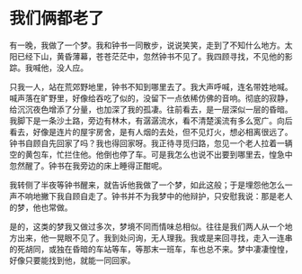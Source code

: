 # 我们俩都老了

有一晚，我做了一个梦。我和钟书一同散步，说说笑笑，走到了不知什么地方。太阳已经下山，黄昏薄幕，苍苍茫茫中，忽然钟书不见了。我四顾寻找，不见他的影踪。我喊他，没人应。 

只我一人，站在荒郊野地里，钟书不知到哪里去了。我大声呼喊，连名带姓地喊。喊声落在旷野里，好像给吞吃了似的，没留下一点依稀仿佛的音响。彻底的寂静，给沉沉夜色增添了分量，也加深了我的孤凄。往前看去，是一层深似一层的昏暗。我脚下是一条沙土路，旁边有林木，有潺潺流水，看不清楚溪流有多么宽广。向后看去，好像是连片的屋宇房舍，是有人烟的去处，但不见灯火，想必相离很远了。钟书自顾自先回家了吗？我也得回家呀。我正待寻觅归路，忽见一个老人拉着一辆空的黄包车，忙拦住他。他倒也停了车。可是我怎么也说不出要到哪里去，惶急中忽然醒了。钟书在我旁边的床上睡得正酣呢。 

我转侧了半夜等钟书醒来，就告诉他我做了一个梦，如此这般；于是埋怨他怎么一声不响地撇下我自顾自走了。钟书并不为我梦中的他辩护，只安慰我说：那是老人的梦，他也常做。 

是的，这类的梦我又做过多次，梦境不同而情味总相似。往往是我们两人从一个地方出来，他一晃眼不见了。我到处问询，无人理我。我或是来回寻找，走入一连串的死胡同，或独在昏暗的车站等车，等那末一班车，车也总不来。梦中凄凄惶惶，好像只要能找到他，就能一同回家。